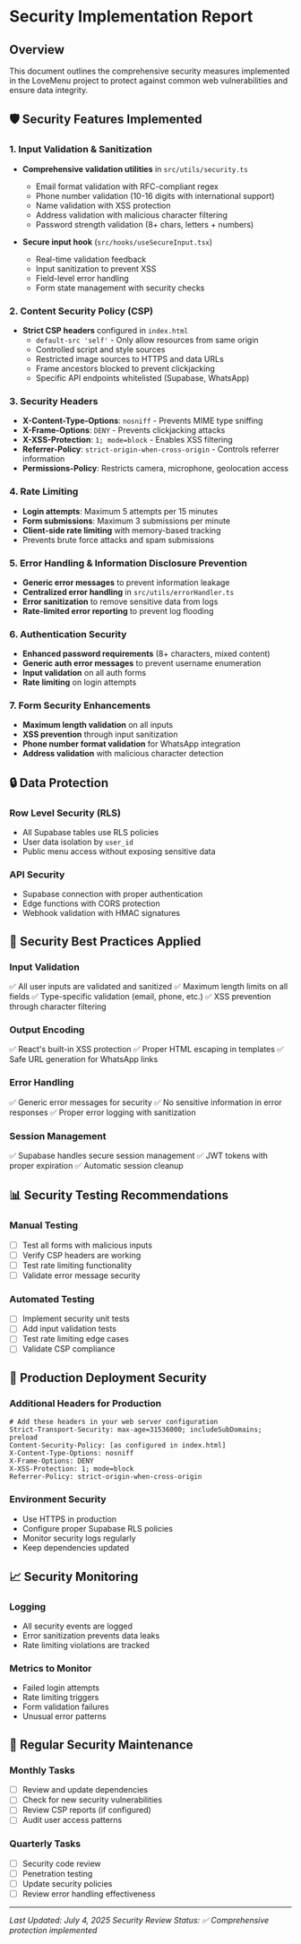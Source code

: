 # Security Implementation Report

## Overview
This document outlines the comprehensive security measures implemented in the LoveMenu project to protect against common web vulnerabilities and ensure data integrity.

## 🛡️ Security Features Implemented

### 1. Input Validation & Sanitization
- **Comprehensive validation utilities** in `src/utils/security.ts`
  - Email format validation with RFC-compliant regex
  - Phone number validation (10-16 digits with international support)
  - Name validation with XSS protection
  - Address validation with malicious character filtering
  - Password strength validation (8+ chars, letters + numbers)

- **Secure input hook** (`src/hooks/useSecureInput.tsx`)
  - Real-time validation feedback
  - Input sanitization to prevent XSS
  - Field-level error handling
  - Form state management with security checks

### 2. Content Security Policy (CSP)
- **Strict CSP headers** configured in `index.html`
  - `default-src 'self'` - Only allow resources from same origin
  - Controlled script and style sources
  - Restricted image sources to HTTPS and data URLs
  - Frame ancestors blocked to prevent clickjacking
  - Specific API endpoints whitelisted (Supabase, WhatsApp)

### 3. Security Headers
- **X-Content-Type-Options**: `nosniff` - Prevents MIME type sniffing
- **X-Frame-Options**: `DENY` - Prevents clickjacking attacks
- **X-XSS-Protection**: `1; mode=block` - Enables XSS filtering
- **Referrer-Policy**: `strict-origin-when-cross-origin` - Controls referrer information
- **Permissions-Policy**: Restricts camera, microphone, geolocation access

### 4. Rate Limiting
- **Login attempts**: Maximum 5 attempts per 15 minutes
- **Form submissions**: Maximum 3 submissions per minute
- **Client-side rate limiting** with memory-based tracking
- Prevents brute force attacks and spam submissions

### 5. Error Handling & Information Disclosure Prevention
- **Generic error messages** to prevent information leakage
- **Centralized error handling** in `src/utils/errorHandler.ts`
- **Error sanitization** to remove sensitive data from logs
- **Rate-limited error reporting** to prevent log flooding

### 6. Authentication Security
- **Enhanced password requirements** (8+ characters, mixed content)
- **Generic auth error messages** to prevent username enumeration
- **Input validation** on all auth forms
- **Rate limiting** on login attempts

### 7. Form Security Enhancements
- **Maximum length validation** on all inputs
- **XSS prevention** through input sanitization
- **Phone number format validation** for WhatsApp integration
- **Address validation** with malicious character detection

## 🔒 Data Protection

### Row Level Security (RLS)
- All Supabase tables use RLS policies
- User data isolation by `user_id`
- Public menu access without exposing sensitive data

### API Security
- Supabase connection with proper authentication
- Edge functions with CORS protection
- Webhook validation with HMAC signatures

## 🚨 Security Best Practices Applied

### Input Validation
✅ All user inputs are validated and sanitized
✅ Maximum length limits on all fields
✅ Type-specific validation (email, phone, etc.)
✅ XSS prevention through character filtering

### Output Encoding
✅ React's built-in XSS protection
✅ Proper HTML escaping in templates
✅ Safe URL generation for WhatsApp links

### Error Handling
✅ Generic error messages for security
✅ No sensitive information in error responses
✅ Proper error logging with sanitization

### Session Management
✅ Supabase handles secure session management
✅ JWT tokens with proper expiration
✅ Automatic session cleanup

## 📊 Security Testing Recommendations

### Manual Testing
- [ ] Test all forms with malicious inputs
- [ ] Verify CSP headers are working
- [ ] Test rate limiting functionality
- [ ] Validate error message security

### Automated Testing
- [ ] Implement security unit tests
- [ ] Add input validation tests
- [ ] Test rate limiting edge cases
- [ ] Validate CSP compliance

## 🔧 Production Deployment Security

### Additional Headers for Production
```nginx
# Add these headers in your web server configuration
Strict-Transport-Security: max-age=31536000; includeSubDomains; preload
Content-Security-Policy: [as configured in index.html]
X-Content-Type-Options: nosniff
X-Frame-Options: DENY
X-XSS-Protection: 1; mode=block
Referrer-Policy: strict-origin-when-cross-origin
```

### Environment Security
- Use HTTPS in production
- Configure proper Supabase RLS policies
- Monitor security logs regularly
- Keep dependencies updated

## 📈 Security Monitoring

### Logging
- All security events are logged
- Error sanitization prevents data leaks
- Rate limiting violations are tracked

### Metrics to Monitor
- Failed login attempts
- Rate limiting triggers
- Form validation failures
- Unusual error patterns

## 🔄 Regular Security Maintenance

### Monthly Tasks
- [ ] Review and update dependencies
- [ ] Check for new security vulnerabilities
- [ ] Review CSP reports (if configured)
- [ ] Audit user access patterns

### Quarterly Tasks
- [ ] Security code review
- [ ] Penetration testing
- [ ] Update security policies
- [ ] Review error handling effectiveness

---

*Last Updated: July 4, 2025*
*Security Review Status: ✅ Comprehensive protection implemented*